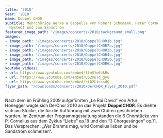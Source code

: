 ```yaml
---
title: '2010'
year: '2010'
name: Doppel CHOR
subtitle: Mehrchörige Werke a cappella von Robert Schumann, Peter Cornelius, Knut
  Nystedt und Jan Sandström
featured_image_path: "/images/concerts/2010/background_small.png"
images:
- image_path: "/images/concerts/2010/DoppelCHOR1b.jpg"
- image_path: "/images/concerts/2010/DoppelCHOR2b.jpg"
- image_path: "/images/concerts/2010/DoppelCHOR3b.jpg"
- image_path: "/images/concerts/2010/DoppelCHOR4b.jpg"
- image_path: "/images/concerts/2010/DoppelCHOR5b.jpg"
- image_path: "/images/concerts/2010/DoppelCHOR6b.jpg"
youtube_videos:
- url: https://www.youtube.com/embed/8tn5Yw6UkRo
- url: https://www.youtube.com/embed/U52XB7q_gy8
- url: https://www.youtube.com/embed/ct02UiessdQ
flyer_path: "/downloads/concerts/2010/DerCHOR_Flyer_2010.pdf"
---
```


Nach dem im Fr&uuml;hling 2009 aufgef&uuml;hrten „Le Roi David“ von Artur Honegger wagte sich DerChor 2010 an das Projekt **DoppelCHOR**. Es drehte sich um St&uuml;cke, die f&uuml;r die Auff&uuml;hrung mit zwei Ch&ouml;ren geschrieben wurden. Im Zentrum der Programmgestaltung standen die 6 Chorst&uuml;cke von P. Cornelius aus dem Zyklus “Liebe” op.18 und den “3 Chorges&auml;ngen” op.11. Das Versprechen: „Wer Brahms mag, wird Cornelius lieben und bei Sandstr&ouml;m schmelzen“.